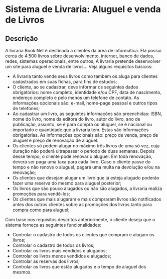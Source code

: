 # Sistema de Livraria: Aluguel e venda de Livros

## Descrição

A livraria Book.Net é destinada a clientes da área de informática. Ela
possui cerca de 4.500 livros sobre desenvolvimento, internet, banco de
dados, redes, sistemas operacionais, entre outros;
A livraria pretende desenvolver um site para aluguel e venda de
livros... Veja alguns requisitos básicos:

- A livraria tanto vende seus livros como também os aluga para
clientes cadastrados em suas fichas, para fins de estudos;
- O cliente, ao se cadastrar, deve informar os seguintes dados
obrigatórios: nome completo, identidade e/ou CPF, data de
nascimento, endereço completo e pelo menos um telefone de
contato. As informações opcionais são: e-mail, home-page
pessoal e outros tipos de telefones;
- Ao cadastrar um livro, as seguintes informações são
preenchidas: ISBN, nome do livro, nome da editora do livro,
autor do livro, ano de publicação, assunto, se é para compra ou
aluguel, se é nacional ou importado e quantidade que a livraria
tem. Estas são informações obrigatórias. As informações
opcionais são: preço de venda, preço de aluguel e preço de
renovação de aluguel.
- Os clientes só podem alugar no máximo três livros de uma só
vez, cuja duração não poderá ultrapassar o período de duas
semanas. Depois desse tempo, o cliente pode renovar o aluguel.
Em toda renovação, deverá ser paga uma taxa para cada livro.
Caso o cliente passe do tempo e não renove o aluguel, pagará
uma multa na devolução e/ou na renovação;
- Os clientes que desejam alugar um livro que já esteja alugado
poderão fazer uma reserva do mesmo para aluguel posterior;
- Os livros que são pouco alugados ou não são alugados, a livraria
realiza promoções para vendê-los;
- Os clientes que mais alugaram e mais compraram livros são
notificados antes dos outros clientes sobre as promoções dos
livros tanto para compra como para aluguel;

Com base nos requisitos descritos anteriormente, o cliente deseja que
o sistema forneça as seguintes funcionalidades:
- Controlar o cadastro de todos os clientes que compram e alugam
os livros;
- Controlar o cadastro de todos os livros;
- Controlar os livros mais vendidos e alugados;
- Controlar os livros menos vendidos e alugados;
- Controlar as reservas dos livros;
- Controlar os livros que estão alugados e o tempo de aluguel dos
mesmos.
